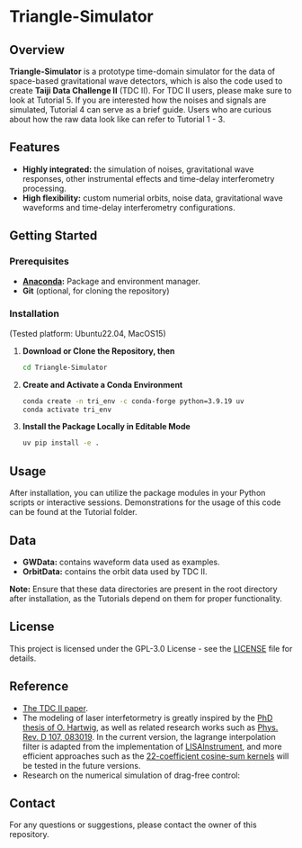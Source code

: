 
# Triangle-Simulator

## Overview

**Triangle-Simulator** is a prototype time-domain simulator for the data of space-based gravitational wave detectors, which is also the code used to create **Taiji Data Challenge II** (TDC II). 
For TDC II users, please make sure to look at Tutorial 5. 
If you are interested how the noises and signals are simulated, Tutorial 4 can serve as a brief guide. 
Users who are curious about how the raw data look like can refer to Tutorial 1 - 3.    

## Features

- **Highly integrated:** the simulation of noises, gravitational wave responses, other instrumental effects and time-delay interferometry processing.
- **High flexibility:** custom numerial orbits, noise data, gravitational wave waveforms and time-delay interferometry configurations.

## Getting Started

### Prerequisites

- **[Anaconda](https://docs.anaconda.com/anaconda/install/):** Package and environment manager.
- **Git** (optional, for cloning the repository)

### Installation

(Tested platform: Ubuntu22.04, MacOS15)

1. **Download or Clone the Repository, then**  
   ```sh
   cd Triangle-Simulator
   ```

2. **Create and Activate a Conda Environment**

   ```sh
   conda create -n tri_env -c conda-forge python=3.9.19 uv
   conda activate tri_env
   ```

<!-- 3. **Install Required Packages**

   ```sh
   uv pip install .
   ```

   *Note: Triangle itself does not depend on PyCBC, and PyCBC is only used for demonstration purposes in the provided Jupyter notebooks.* -->

3. **Install the Package Locally in Editable Mode**

   ```sh
   uv pip install -e .
   ```

## Usage

After installation, you can utilize the package modules in your Python scripts or interactive sessions. Demonstrations for the usage of this code can be found at the Tutorial folder.

## Data

- **GWData:** contains waveform data used as examples.
- **OrbitData:** contains the orbit data used by TDC II.

**Note:** Ensure that these data directories are present in the root directory after installation, as the Tutorials depend on them for proper functionality.

## License

This project is licensed under the GPL-3.0 License - see the [LICENSE](LICENSE) file for details.

<!-- ## Acknowledgements -->

## Reference 
- [The TDC II paper](https://arxiv.org/abs/2505.16500).
- The modeling of laser interfetormetry is greatly inspired by the [PhD thesis of O. Hartwig](https://repo.uni-hannover.de/items/4afe8e21-39a1-49a9-a85d-996e1c5dbe30), as well as related research works such as [Phys. Rev. D 107, 083019](https://journals.aps.org/prd/abstract/10.1103/PhysRevD.107.083019). In the current version, the lagrange interpolation filter is adapted from the implementation of [LISAInstrument](https://gitlab.in2p3.fr/lisa-simulation/instrument), and more efficient approaches such as the [22-coefficient cosine-sum kernels](https://arxiv.org/html/2412.14884v1) will be tested in the future versions.   
- Research on the numerical simulation of drag-free control: 


## Contact

For any questions or suggestions, please contact the owner of this repository.
